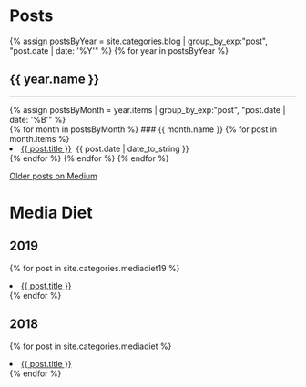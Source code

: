 # Posts

{% assign postsByYear = site.categories.blog | group_by_exp:"post", "post.date | date: '%Y'" %}
{% for year in postsByYear %}
## {{ year.name }}
<hr>
{% assign postsByMonth = year.items | group_by_exp:"post", "post.date | date: '%B'" %}
</br >
{% for month in postsByMonth %}
### {{ month.name }}
{% for post in month.items %}
<li><a href="{{ post.url }}">{{ post.title }}</a>
&nbsp;<span>{{ post.date | date_to_string }}</span></li>
{% endfor %}
{% endfor %}
{% endfor %}

[Older posts on Medium](https://medium.com/@brookshelley/)

# Media Diet

## 2019

{% for post in site.categories.mediadiet19 %}
<li>
<a href="{{ post.url }}">{{ post.title }}</a>
</li>
{% endfor %}

## 2018
{% for post in site.categories.mediadiet %}
<li>
<a href="{{ post.url }}">{{ post.title }}</a>
</li>
{% endfor %}

